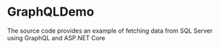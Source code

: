 # GraphQLDemo
The source code provides an example of fetching data from SQL Server using GraphQL and ASP.NET Core
